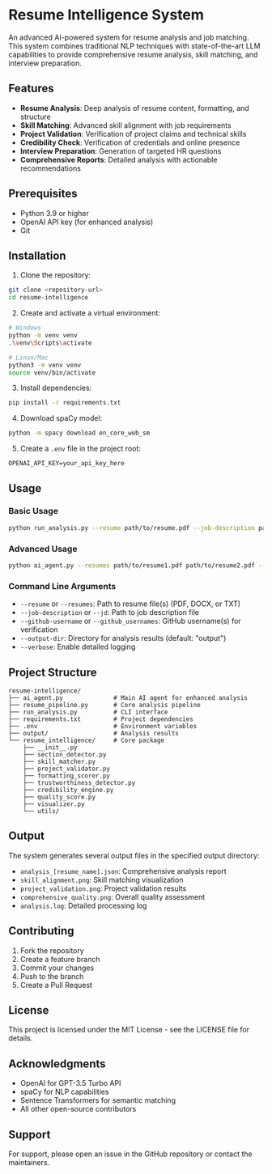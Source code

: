 # Resume Intelligence System

An advanced AI-powered system for resume analysis and job matching. This system combines traditional NLP techniques with state-of-the-art LLM capabilities to provide comprehensive resume analysis, skill matching, and interview preparation.

## Features

- **Resume Analysis**: Deep analysis of resume content, formatting, and structure
- **Skill Matching**: Advanced skill alignment with job requirements
- **Project Validation**: Verification of project claims and technical skills
- **Credibility Check**: Verification of credentials and online presence
- **Interview Preparation**: Generation of targeted HR questions
- **Comprehensive Reports**: Detailed analysis with actionable recommendations

## Prerequisites

- Python 3.9 or higher
- OpenAI API key (for enhanced analysis)
- Git

## Installation

1. Clone the repository:
```bash
git clone <repository-url>
cd resume-intelligence
```

2. Create and activate a virtual environment:
```bash
# Windows
python -m venv venv
.\venv\Scripts\activate

# Linux/Mac
python3 -m venv venv
source venv/bin/activate
```

3. Install dependencies:
```bash
pip install -r requirements.txt
```

4. Download spaCy model:
```bash
python -m spacy download en_core_web_sm
```

5. Create a `.env` file in the project root:
```
OPENAI_API_KEY=your_api_key_here
```

## Usage

### Basic Usage

```bash
python run_analysis.py --resume path/to/resume.pdf --job-description path/to/job.txt
```

### Advanced Usage

```bash
python ai_agent.py --resumes path/to/resume1.pdf path/to/resume2.pdf --jd path/to/job.txt --github_usernames user1 user2 --output_dir output
```

### Command Line Arguments

- `--resume` or `--resumes`: Path to resume file(s) (PDF, DOCX, or TXT)
- `--job-description` or `--jd`: Path to job description file
- `--github-username` or `--github_usernames`: GitHub username(s) for verification
- `--output-dir`: Directory for analysis results (default: "output")
- `--verbose`: Enable detailed logging

## Project Structure

```
resume-intelligence/
├── ai_agent.py              # Main AI agent for enhanced analysis
├── resume_pipeline.py       # Core analysis pipeline
├── run_analysis.py          # CLI interface
├── requirements.txt         # Project dependencies
├── .env                     # Environment variables
├── output/                  # Analysis results
└── resume_intelligence/     # Core package
    ├── __init__.py
    ├── section_detector.py
    ├── skill_matcher.py
    ├── project_validator.py
    ├── formatting_scorer.py
    ├── trustworthiness_detector.py
    ├── credibility_engine.py
    ├── quality_score.py
    ├── visualizer.py
    └── utils/
```

## Output

The system generates several output files in the specified output directory:

- `analysis_[resume_name].json`: Comprehensive analysis report
- `skill_alignment.png`: Skill matching visualization
- `project_validation.png`: Project validation results
- `comprehensive_quality.png`: Overall quality assessment
- `analysis.log`: Detailed processing log

## Contributing

1. Fork the repository
2. Create a feature branch
3. Commit your changes
4. Push to the branch
5. Create a Pull Request

## License

This project is licensed under the MIT License - see the LICENSE file for details.

## Acknowledgments

- OpenAI for GPT-3.5 Turbo API
- spaCy for NLP capabilities
- Sentence Transformers for semantic matching
- All other open-source contributors

## Support

For support, please open an issue in the GitHub repository or contact the maintainers. 